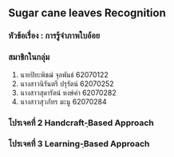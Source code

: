 ## Sugar cane leaves Recognition

### หัวข้อเรื่อง : การรู้จำภาพใบอ้อย 

 ### สมาชิกในกลุ่ม 
1. นายปิยะพิชฌ์ จุลพันธ์ 62070122
2. นางสาวนิรันตรี  ปรุรัตน์ 62070252
3. นางสาวสุดารัตน์ หงษ์คำ 62070282
4. นางสาวสุวภัทร มะนู   62070284


 <h3>โปรเจคที่ 2 Handcraft-ฺBased Approach<h3>
 
 <h3>โปรเจคที่ 3  Learning-ฺBased Approach<h3>
  
